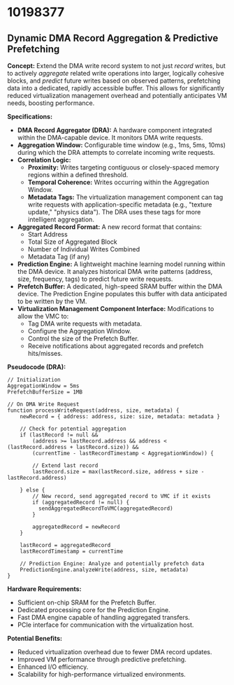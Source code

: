 # 10198377

## Dynamic DMA Record Aggregation & Predictive Prefetching

**Concept:** Extend the DMA write record system to not just *record* writes, but to actively *aggregate* related write operations into larger, logically cohesive blocks, and *predict* future writes based on observed patterns, prefetching data into a dedicated, rapidly accessible buffer. This allows for significantly reduced virtualization management overhead and potentially anticipates VM needs, boosting performance.

**Specifications:**

*   **DMA Record Aggregator (DRA):** A hardware component integrated within the DMA-capable device.  It monitors DMA write requests.
*   **Aggregation Window:** Configurable time window (e.g., 1ms, 5ms, 10ms) during which the DRA attempts to correlate incoming write requests.
*   **Correlation Logic:**
    *   **Proximity:** Writes targeting contiguous or closely-spaced memory regions within a defined threshold.
    *   **Temporal Coherence:** Writes occurring within the Aggregation Window.
    *   **Metadata Tags:**  The virtualization management component can tag write requests with application-specific metadata (e.g., "texture update," "physics data"). The DRA uses these tags for more intelligent aggregation.
*   **Aggregated Record Format:** A new record format that contains:
    *   Start Address
    *   Total Size of Aggregated Block
    *   Number of Individual Writes Combined
    *   Metadata Tag (if any)
*   **Prediction Engine:** A lightweight machine learning model running within the DMA device. It analyzes historical DMA write patterns (address, size, frequency, tags) to predict future write requests.
*   **Prefetch Buffer:** A dedicated, high-speed SRAM buffer within the DMA device. The Prediction Engine populates this buffer with data anticipated to be written by the VM.
*   **Virtualization Management Component Interface:** Modifications to allow the VMC to:
    *   Tag DMA write requests with metadata.
    *   Configure the Aggregation Window.
    *   Control the size of the Prefetch Buffer.
    *   Receive notifications about aggregated records and prefetch hits/misses.

**Pseudocode (DRA):**

```
// Initialization
AggregationWindow = 5ms
PrefetchBufferSize = 1MB

// On DMA Write Request
function processWriteRequest(address, size, metadata) {
    newRecord = { address: address, size: size, metadata: metadata }

    // Check for potential aggregation
    if (lastRecord != null &&
        (address >= lastRecord.address && address < (lastRecord.address + lastRecord.size)) &&
        (currentTime - lastRecordTimestamp < AggregationWindow)) {

        // Extend last record
        lastRecord.size = max(lastRecord.size, address + size - lastRecord.address)

    } else {
        // New record, send aggregated record to VMC if it exists
        if (aggregatedRecord != null) {
          sendAggregatedRecordToVMC(aggregatedRecord)
        }

        aggregatedRecord = newRecord
    }

    lastRecord = aggregatedRecord
    lastRecordTimestamp = currentTime

    // Prediction Engine: Analyze and potentially prefetch data
    PredictionEngine.analyzeWrite(address, size, metadata)
}
```

**Hardware Requirements:**

*   Sufficient on-chip SRAM for the Prefetch Buffer.
*   Dedicated processing core for the Prediction Engine.
*   Fast DMA engine capable of handling aggregated transfers.
*   PCIe interface for communication with the virtualization host.

**Potential Benefits:**

*   Reduced virtualization overhead due to fewer DMA record updates.
*   Improved VM performance through predictive prefetching.
*   Enhanced I/O efficiency.
*   Scalability for high-performance virtualized environments.